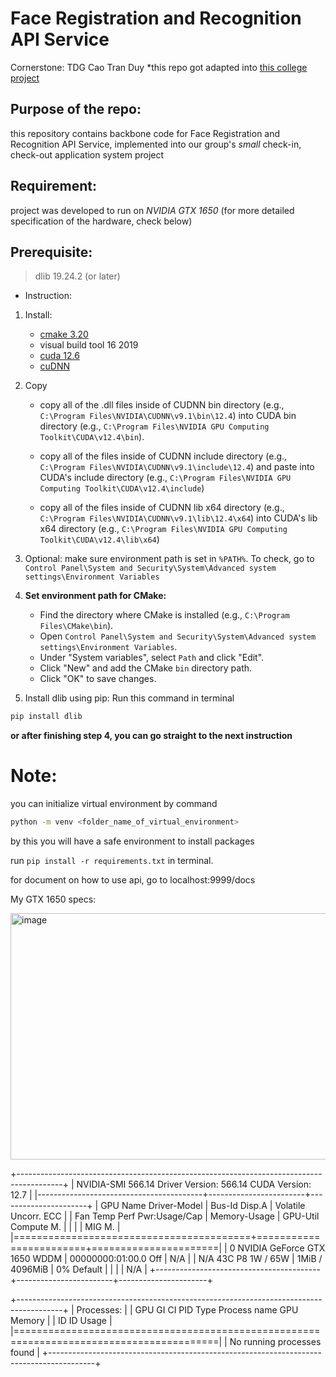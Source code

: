 Face Registration and Recognition API Service
===
Cornerstone: TDG Cao Tran Duy
*this repo got adapted into [this college project](https://github.com/NguyenGiaKiet2004/BE_Python_TTNT)

## Purpose of the repo:
this repository contains backbone code for Face Registration and Recognition API Service, implemented into our group's *small* check-in, check-out application system project

## Requirement:
project was developed to run on *NVIDIA GTX 1650* (for more detailed specification of the hardware, check below)

## Prerequisite:
>dlib 19.24.2 (or later)
* Instruction:
1. Install:
    - [cmake 3.20](https://cmake.org/files/v3.20/) 
    - visual build tool 16 2019
    - [cuda 12.6](https://developer.nvidia.com/cuda-toolkit-archive)
    - [cuDNN](https://developer.nvidia.com/cudnn-9-1-0-download-archive)
2. Copy
    - copy all of the .dll files inside of CUDNN bin directory (e.g., `C:\Program Files\NVIDIA\CUDNN\v9.1\bin\12.4`) into CUDA bin directory (e.g., `C:\Program Files\NVIDIA GPU Computing Toolkit\CUDA\v12.4\bin`).

    - copy all of the files inside of CUDNN include directory (e.g., `C:\Program Files\NVIDIA\CUDNN\v9.1\include\12.4`) and paste into CUDA's include directory (e.g., `C:\Program Files\NVIDIA GPU Computing Toolkit\CUDA\v12.4\include`)

    - copy all of the files inside of CUDNN lib x64 directory (e.g., `C:\Program Files\NVIDIA\CUDNN\v9.1\lib\12.4\x64`) into CUDA's lib x64 directory (e.g., `C:\Program Files\NVIDIA GPU Computing Toolkit\CUDA\v12.4\lib\x64`)
3. Optional: make sure environment path is set in ``%PATH%``. To check, go to `Control Panel\System and Security\System\Advanced system settings\Environment Variables`
4. **Set environment path for CMake:**
    - Find the directory where CMake is installed (e.g., `C:\Program Files\CMake\bin`).
    - Open `Control Panel\System and Security\System\Advanced system settings\Environment Variables`.
    - Under "System variables", select `Path` and click "Edit".
    - Click "New" and add the CMake `bin` directory path.
    - Click "OK" to save changes.

5. Install dlib using pip: Run this command in terminal 
```bash
pip install dlib
```

**or after finishing step 4, you can go straight to the next instruction**


# Note: 
you can initialize virtual environment by command 
```bash
python -m venv <folder_name_of_virtual_environment>
```
by this you will have a safe environment to install packages 

run ``pip install -r requirements.txt`` in terminal.

for document on how to use api, go to localhost:9999/docs 

My GTX 1650 specs:

<img width="931" height="394" alt="image" src="https://github.com/user-attachments/assets/723a4c1c-0822-4a98-b296-6641321dc038" />

+-----------------------------------------------------------------------------------------+
| NVIDIA-SMI 566.14                 Driver Version: 566.14         CUDA Version: 12.7     |
|-----------------------------------------+------------------------+----------------------+
| GPU  Name                  Driver-Model | Bus-Id          Disp.A | Volatile Uncorr. ECC |
| Fan  Temp   Perf          Pwr:Usage/Cap |           Memory-Usage | GPU-Util  Compute M. |
|                                         |                        |               MIG M. |
|=========================================+========================+======================|
|   0  NVIDIA GeForce GTX 1650      WDDM  |   00000000:01:00.0 Off |                  N/A |
| N/A   43C    P8              1W /   65W |       1MiB /   4096MiB |      0%      Default |
|                                         |                        |                  N/A |
+-----------------------------------------+------------------------+----------------------+

+-----------------------------------------------------------------------------------------+
| Processes:                                                                              |
|  GPU   GI   CI        PID   Type   Process name                              GPU Memory |
|        ID   ID                                                               Usage      |
|=========================================================================================|
|  No running processes found                                                             |
+-----------------------------------------------------------------------------------------+
